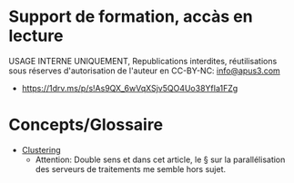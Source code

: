 # Support de formation, accàs en lecture
USAGE INTERNE UNIQUEMENT, Republications interdites, réutilisations sous réserves d'autorisation de l'auteur en CC-BY-NC: info@apus3.com
* https://1drv.ms/p/s!As9QX_6wVqXSjv5QO4Uo38YfIa1FZg

# Concepts/Glossaire
* [Clustering](https://www.50a.fr/0/clustering)
  * Attention: Double sens et dans cet article, le § sur la parallélisation des serveurs de traitements me semble hors sujet.
